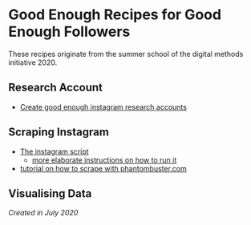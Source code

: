 # Good Enough Recipes for Good Enough Followers

These recipes originate from the summer school of the digital methods initiative 2020. 

## Research Account
* [Create good enough instagram research accounts](good-enough-instagram-research-account.md)


## Scraping Instagram

* [The instagram script](https://github.com/digitalmethodsinitiative/instagram-batch-scrape)
  * [more elaborate instructions on how to run it](script/runningthescript.md)
* [tutorial on how to scrape with phantombuster.com](phantombuster/runphantombuster.md)


## Visualising Data





*Created in July 2020*
